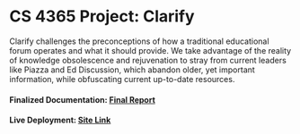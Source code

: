 # CS 4365 Project: Clarify
Clarify challenges the preconceptions of how a traditional educational forum operates and what
it should provide. We take advantage of the reality of knowledge obsolescence and rejuvenation
to stray from current leaders like Piazza and Ed Discussion, which abandon older, yet important
information, while obfuscating current up-to-date resources.

#### Finalized Documentation: [Final Report](https://github.com/tylerrcady/clarify/blob/main/final-report.pdf)
#### Live Deployment: [Site Link](https://clarify-4365.vercel.app/)
